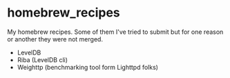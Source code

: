 homebrew_recipes
================

My homebrew recipes. 
Some of them I've tried to submit but for one reason or another they were not merged.

- LevelDB
- Riba (LevelDB cli)
- Weighttp (benchmarking tool form Lighttpd folks)
